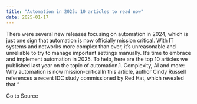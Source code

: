 ```yaml
---
title: "Automation in 2025: 10 articles to read now"
date: 2025-01-17
---
```


There were several new releases focusing on automation in 2024, which is just one sign that automation is now officially mission critical. With IT systems and networks more complex than ever, it’s unreasonable and unreliable to try to manage important settings manually. It’s time to embrace and implement automation in 2025. To help, here are the top 10 articles we published last year on the topic of automation.1. Complexity, AI and more: Why automation is now mission-criticalIn this article, author Cindy Russell references a recent IDC study commissioned by Red Hat, which revealed that “

Go to Source
